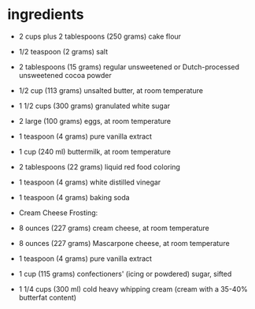 # ingredients

- 2 cups plus 2 tablespoons (250 grams) cake flour

- 1/2 teaspoon (2 grams) salt

- 2 tablespoons (15 grams) regular unsweetened or Dutch-processed unsweetened cocoa powder

- 1/2 cup (113 grams) unsalted butter, at room temperature

- 1 1/2 cups (300 grams) granulated white sugar

- 2 large (100 grams) eggs, at room temperature

- 1 teaspoon (4 grams) pure vanilla extract

- 1 cup (240 ml) buttermilk, at room temperature

- 2 tablespoons (22 grams) liquid red food coloring

- 1 teaspoon (4 grams) white distilled vinegar

- 1 teaspoon (4 grams) baking soda

- Cream Cheese Frosting:

- 8 ounces (227 grams) cream cheese, at room temperature

- 8 ounces (227 grams) Mascarpone cheese, at room temperature

- 1 teaspoon (4 grams) pure vanilla extract

- 1 cup (115 grams) confectioners' (icing or powdered) sugar, sifted

- 1 1/4 cups (300 ml) cold heavy whipping cream (cream with a 35-40% butterfat content)

